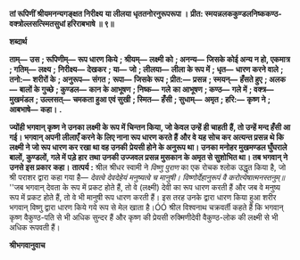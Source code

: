 **तां रूपिणीं श्रीयमनन्यगङ्क्षत निरीक्ष्य** **या लीलया धृततनोरनुरूपरूपा ।** **प्रीत: स्मयन्नलककुण्डलनिष्ककण्ठ-** **वक्त्रोल्लसत्स्मितसुधां हरिराबभाषे ॥ ९॥** 

**शब्दार्थ** 

**ताम्—** **उस** **; रूपिणीम्—** **रूप धारण किये** **; श्रीयम्—** **लक्ष्मी को** **; अनन्य—** **जिसके कोई अन्य न हो, एकमात्र** **; गतिम्—** **लक्ष्य** **;** **निरीक्ष्य—** **देखकर** **; या—** **जो** **; लीलया—** **लीला के रूप में** **; धृत—** **धारण करने वाले** **; तनो:—** **शरीरों के** **; अनुरूप—** **संगत** **;** **रूपा—** **जिसके रूप** **; प्रीत:—** **प्रसन्न** **; स्मयन्—** **हँसते हुए** **; अलक—** **बालों के गुच्छे** **; कुण्डल—** **कान के आभूषण** **; निष्क—** **गले** **का आभूषण** **; कण्ठ—** **गले में** **; वक्त्र—** **मुखमंडल** **; उल्लसत्—** **चमकता हुआ एवं सुखी** **; स्मित—** **हँसी** **; सुधाम्—** **अमृत** **; हरि:—** **कृष्ण ने** **; आबभाषे—** **कहा।** **.** 

**ज्योंही भगवान् कृष्ण ने उनका लक्ष्मी के रूप में चिन्तन किया, जो केवल उन्हें ही चाहती** **हैं, तो उन्हें मन्द हँसी आ गई। भगवान् अपनी लीलाएँ करने के लिए नाना रूप धारण करते हैं** **और वे यह सोच कर अत्यन्त प्रसन्न थे कि लक्ष्मी ने जो रूप धारण कर रखा था वह उनकी** **प्रेयसी होने के अनुरूप था। उनका मनोहर मुखमण्डल घुँघराले बालों, कुण्डलों, गले में पड़े हार** **तथा उनकी उज्जवल प्रसन्न मुसकान के अमृत से सुशोभित था। तब भगवान् ने उनसे इस प्रकार** **कहा।** **तात्पर्य :** श्रील श्रीधर स्वामी ने *विष्णु पुराण* का एक रोचक श्लोक उद्धृत किया है, जो श्री पराशर द्वारा कहा गया है— *देवत्वे देवदेहेयं मनुष्यत्वे च मानुषी।* *विष्णोर्देहानुरूपं वै करोत्येषात्मनस्तनुम्॥* ''जब भगवान् देवता के रूप में प्रकट होते हैं, तो वे (लक्ष्मी) देवी का रूप धारण करती हैं और जब वे मनुष्य रूप में प्रकट होते हैं, तो वे भी मानुषी रूप धारण करती हैं। इस तरह उनके द्वारा धारण किया हुआ शरीर भगवान् विष्णु द्वारा धारण किये गये रूप से मेल खाता है।ÓÓ श्रील विश्वनाथ चक्रवर्ती कहते हैं कि भगवान् कृष्ण वैकुण्ठ-पति से भी अधिक सुन्दर हैं और कृष्ण की प्रेयसी रुक्मिणीदेवी वैकुण्ठ-लोक की लक्ष्मी से भी अधिक रूपवती हैं।  

**श्रीभगवानुवाच** 